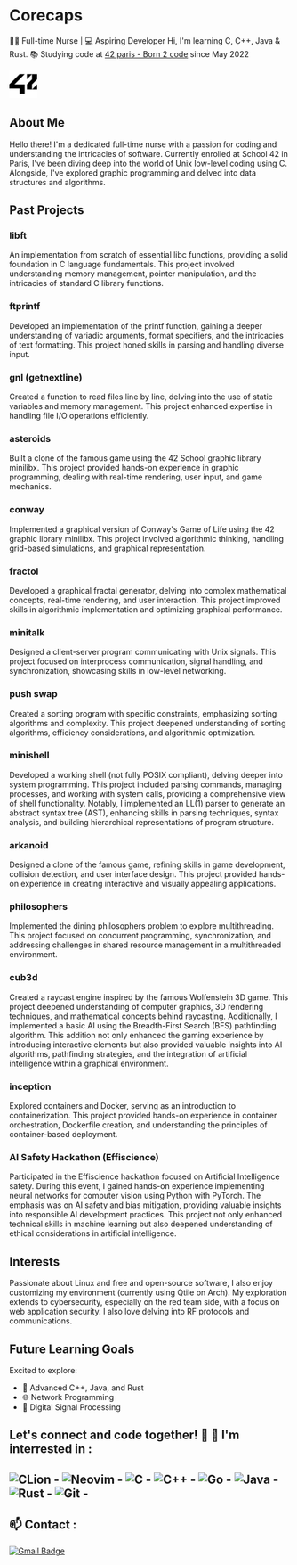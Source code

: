 # Corecaps
👨‍⚕️ Full-time Nurse | 💻 Aspiring Developer
Hi, 
I'm learning C, C++, Java & Rust.
📚 Studying code at [42 paris - Born 2 code](https://42.fr/) since May 2022

<img src="/42.svg" width=50 height=50 >

## About Me

Hello there! I'm a dedicated full-time nurse with a passion for coding and understanding the intricacies of software. Currently enrolled at School 42 in Paris, I've been diving deep into the world of Unix low-level coding using C. Alongside, I've explored graphic programming and delved into data structures and algorithms.

## Past Projects

### libft
An implementation from scratch of essential libc functions, providing a solid foundation in C language fundamentals. This project involved understanding memory management, pointer manipulation, and the intricacies of standard C library functions.

### ftprintf
Developed an implementation of the printf function, gaining a deeper understanding of variadic arguments, format specifiers, and the intricacies of text formatting. This project honed skills in parsing and handling diverse input.

### gnl (getnextline)
Created a function to read files line by line, delving into the use of static variables and memory management. This project enhanced expertise in handling file I/O operations efficiently.

### asteroids
Built a clone of the famous game using the 42 School graphic library minilibx. This project provided hands-on experience in graphic programming, dealing with real-time rendering, user input, and game mechanics.

### conway
Implemented a graphical version of Conway's Game of Life using the 42 graphic library minilibx. This project involved algorithmic thinking, handling grid-based simulations, and graphical representation.

### fractol
Developed a graphical fractal generator, delving into complex mathematical concepts, real-time rendering, and user interaction. This project improved skills in algorithmic implementation and optimizing graphical performance.

### minitalk
Designed a client-server program communicating with Unix signals. This project focused on interprocess communication, signal handling, and synchronization, showcasing skills in low-level networking.

### push swap
Created a sorting program with specific constraints, emphasizing sorting algorithms and complexity. This project deepened understanding of sorting algorithms, efficiency considerations, and algorithmic optimization.

### minishell
Developed a working shell (not fully POSIX compliant), delving deeper into system programming. This project included parsing commands, managing processes, and working with system calls, providing a comprehensive view of shell functionality. Notably, I implemented an LL(1) parser to generate an abstract syntax tree (AST), enhancing skills in parsing techniques, syntax analysis, and building hierarchical representations of program structure.

### arkanoid
Designed a clone of the famous game, refining skills in game development, collision detection, and user interface design. This project provided hands-on experience in creating interactive and visually appealing applications.

### philosophers
Implemented the dining philosophers problem to explore multithreading. This project focused on concurrent programming, synchronization, and addressing challenges in shared resource management in a multithreaded environment.

### cub3d
Created a raycast engine inspired by the famous Wolfenstein 3D game. This project deepened understanding of computer graphics, 3D rendering techniques, and mathematical concepts behind raycasting. Additionally, I implemented a basic AI using the Breadth-First Search (BFS) pathfinding algorithm. This addition not only enhanced the gaming experience by introducing interactive elements but also provided valuable insights into AI algorithms, pathfinding strategies, and the integration of artificial intelligence within a graphical environment.

### inception
Explored containers and Docker, serving as an introduction to containerization. This project provided hands-on experience in container orchestration, Dockerfile creation, and understanding the principles of container-based deployment.

### AI Safety Hackathon (Effiscience)

Participated in the Effiscience hackathon focused on Artificial Intelligence safety. During this event, I gained hands-on experience implementing neural networks for computer vision using Python with PyTorch. The emphasis was on AI safety and bias mitigation, providing valuable insights into responsible AI development practices. This project not only enhanced technical skills in machine learning but also deepened understanding of ethical considerations in artificial intelligence.

## Interests

Passionate about Linux and free and open-source software, I also enjoy customizing my environment (currently using Qtile on Arch). My exploration extends to cybersecurity, especially on the red team side, with a focus on web application security. I also love delving into RF protocols and communications.

## Future Learning Goals

Excited to explore:
- 🚀 Advanced C++, Java, and Rust
- 🌐 Network Programming
- 🎵 Digital Signal Processing

Let's connect and code together! 🚀
🌱 I'm interrested in :
---
![CLion](https://img.shields.io/badge/CLion-black?style=for-the-badge&logo=clion&logoColor=white) - ![Neovim](https://img.shields.io/badge/NeoVim-%2357A143.svg?&style=for-the-badge&logo=neovim&logoColor=white) - ![C](https://img.shields.io/badge/c-%2300599C.svg?style=for-the-badge&logo=c&logoColor=white) - ![C++](https://img.shields.io/badge/c++-%2300599C.svg?style=for-the-badge&logo=c%2B%2B&logoColor=white) - ![Go](https://img.shields.io/badge/go-%2300ADD8.svg?style=for-the-badge&logo=go&logoColor=white) - ![Java](https://img.shields.io/badge/java-%23ED8B00.svg?style=for-the-badge&logo=java&logoColor=white) - ![Rust](https://img.shields.io/badge/rust-%23000000.svg?style=for-the-badge&logo=rust&logoColor=white) - 	![Git](https://img.shields.io/badge/git-%23F05033.svg?style=for-the-badge&logo=git&logoColor=white) - 
---

## 📫 Contact :
[![Gmail Badge](https://img.shields.io/badge/-corecaps@gmail.com-c14438?style=flat-square&logo=Gmail&logoColor=white&link=mailto:corecaps@gmail.com)](mailto:corecaps@gmail.com)
